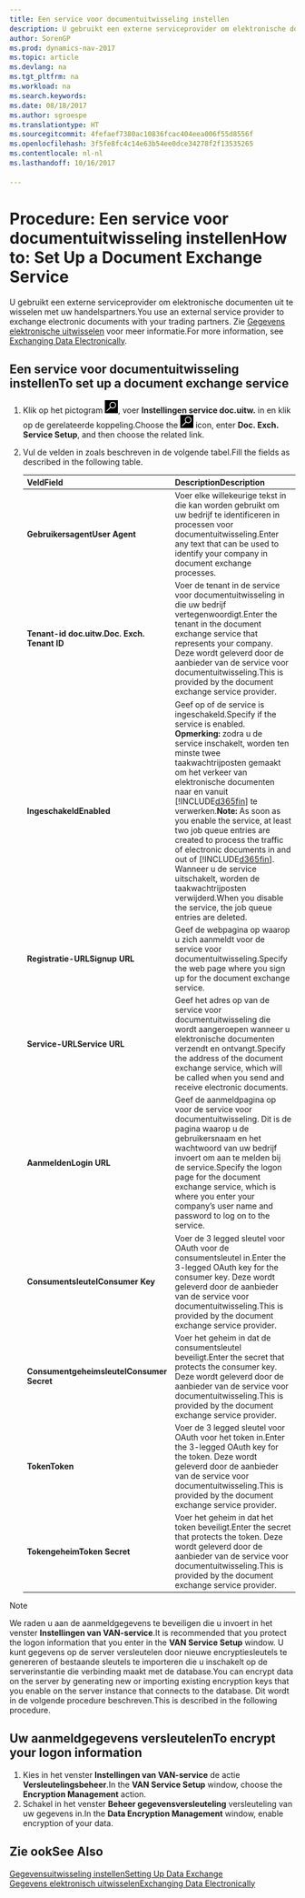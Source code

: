 ```yaml
---
title: Een service voor documentuitwisseling instellen
description: U gebruikt een externe serviceprovider om elektronische documenten uit te wisselen met uw handelspartners.
author: SorenGP
ms.prod: dynamics-nav-2017
ms.topic: article
ms.devlang: na
ms.tgt_pltfrm: na
ms.workload: na
ms.search.keywords: 
ms.date: 08/18/2017
ms.author: sgroespe
ms.translationtype: HT
ms.sourcegitcommit: 4fefaef7380ac10836fcac404eea006f55d8556f
ms.openlocfilehash: 3f5fe8fc4c14e63b54ee0dce34278f2f13535265
ms.contentlocale: nl-nl
ms.lasthandoff: 10/16/2017

---
```

# <a name="how-to-set-up-a-document-exchange-service"></a><span data-ttu-id="f1246-103">Procedure: Een service voor documentuitwisseling instellen</span><span class="sxs-lookup"><span data-stu-id="f1246-103">How to: Set Up a Document Exchange Service</span></span>
<span data-ttu-id="f1246-104">U gebruikt een externe serviceprovider om elektronische documenten uit te wisselen met uw handelspartners.</span><span class="sxs-lookup"><span data-stu-id="f1246-104">You use an external service provider to exchange electronic documents with your trading partners.</span></span> <span data-ttu-id="f1246-105">Zie [Gegevens elektronische uitwisselen](across-data-exchange.md) voor meer informatie.</span><span class="sxs-lookup"><span data-stu-id="f1246-105">For more information, see [Exchanging Data Electronically](across-data-exchange.md).</span></span>  

## <a name="to-set-up-a-document-exchange-service"></a><span data-ttu-id="f1246-106">Een service voor documentuitwisseling instellen</span><span class="sxs-lookup"><span data-stu-id="f1246-106">To set up a document exchange service</span></span>  
1. <span data-ttu-id="f1246-107">Klik op het pictogram ![Zoeken naar pagina of rapport](media/ui-search/search_small.png "pictogram Zoeken naar pagina of rapport"), voer **Instellingen service doc.uitw.** in en klik op de gerelateerde koppeling.</span><span class="sxs-lookup"><span data-stu-id="f1246-107">Choose the ![Search for Page or Report](media/ui-search/search_small.png "Search for Page or Report icon") icon, enter **Doc. Exch. Service Setup**, and then choose the related link.</span></span>  
2. <span data-ttu-id="f1246-108">Vul de velden in zoals beschreven in de volgende tabel.</span><span class="sxs-lookup"><span data-stu-id="f1246-108">Fill the fields as described in the following table.</span></span>  

    |<span data-ttu-id="f1246-109">Veld</span><span class="sxs-lookup"><span data-stu-id="f1246-109">Field</span></span>|<span data-ttu-id="f1246-110">Description</span><span class="sxs-lookup"><span data-stu-id="f1246-110">Description</span></span>|  
    |---------------------------------|---------------------------------------|  
    |<span data-ttu-id="f1246-111">**Gebruikersagent**</span><span class="sxs-lookup"><span data-stu-id="f1246-111">**User Agent**</span></span>|<span data-ttu-id="f1246-112">Voer elke willekeurige tekst in die kan worden gebruikt om uw bedrijf te identificeren in processen voor documentuitwisseling.</span><span class="sxs-lookup"><span data-stu-id="f1246-112">Enter any text that can be used to identify your company in document exchange processes.</span></span>|  
    |<span data-ttu-id="f1246-113">**Tenant-id doc.uitw.**</span><span class="sxs-lookup"><span data-stu-id="f1246-113">**Doc. Exch. Tenant ID**</span></span>|<span data-ttu-id="f1246-114">Voer de tenant in de service voor documentuitwisseling in die uw bedrijf vertegenwoordigt.</span><span class="sxs-lookup"><span data-stu-id="f1246-114">Enter the tenant in the document exchange service that represents your company.</span></span> <span data-ttu-id="f1246-115">Deze wordt geleverd door de aanbieder van de service voor documentuitwisseling.</span><span class="sxs-lookup"><span data-stu-id="f1246-115">This is provided by the document exchange service provider.</span></span>|  
    |<span data-ttu-id="f1246-116">**Ingeschakeld**</span><span class="sxs-lookup"><span data-stu-id="f1246-116">**Enabled**</span></span>|<span data-ttu-id="f1246-117">Geef op of de service is ingeschakeld.</span><span class="sxs-lookup"><span data-stu-id="f1246-117">Specify if the service is enabled.</span></span> <span data-ttu-id="f1246-118">**Opmerking:** zodra u de service inschakelt, worden ten minste twee taakwachtrijposten gemaakt om het verkeer van elektronische documenten naar en vanuit [!INCLUDE[d365fin](includes/d365fin_md.md)] te verwerken.</span><span class="sxs-lookup"><span data-stu-id="f1246-118">**Note:**  As soon as you enable the service, at least two job queue entries are created to process the traffic of electronic documents in and out of [!INCLUDE[d365fin](includes/d365fin_md.md)].</span></span> <span data-ttu-id="f1246-119">Wanneer u de service uitschakelt, worden de taakwachtrijposten verwijderd.</span><span class="sxs-lookup"><span data-stu-id="f1246-119">When you disable the service, the job queue entries are deleted.</span></span>|  
    |<span data-ttu-id="f1246-120">**Registratie-URL**</span><span class="sxs-lookup"><span data-stu-id="f1246-120">**Signup URL**</span></span>|<span data-ttu-id="f1246-121">Geef de webpagina op waarop u zich aanmeldt voor de service voor documentuitwisseling.</span><span class="sxs-lookup"><span data-stu-id="f1246-121">Specify the web page where you sign up for the document exchange service.</span></span>|  
    |<span data-ttu-id="f1246-122">**Service-URL**</span><span class="sxs-lookup"><span data-stu-id="f1246-122">**Service URL**</span></span>|<span data-ttu-id="f1246-123">Geef het adres op van de service voor documentuitwisseling die wordt aangeroepen wanneer u elektronische documenten verzendt en ontvangt.</span><span class="sxs-lookup"><span data-stu-id="f1246-123">Specify the address of the document exchange service, which will be called when you send and receive electronic documents.</span></span>|  
    |<span data-ttu-id="f1246-124">**Aanmelden**</span><span class="sxs-lookup"><span data-stu-id="f1246-124">**Login URL**</span></span>|<span data-ttu-id="f1246-125">Geef de aanmeldpagina op voor de service voor documentuitwisseling. Dit is de pagina waarop u de gebruikersnaam en het wachtwoord van uw bedrijf invoert om aan te melden bij de service.</span><span class="sxs-lookup"><span data-stu-id="f1246-125">Specify the logon page for the document exchange service, which is where you enter your company’s user name and password to log on to the service.</span></span>|  
    |<span data-ttu-id="f1246-126">**Consumentsleutel**</span><span class="sxs-lookup"><span data-stu-id="f1246-126">**Consumer Key**</span></span>|<span data-ttu-id="f1246-127">Voer de 3 legged sleutel voor OAuth voor de consumentsleutel in.</span><span class="sxs-lookup"><span data-stu-id="f1246-127">Enter the 3-legged OAuth key for the consumer key.</span></span> <span data-ttu-id="f1246-128">Deze wordt geleverd door de aanbieder van de service voor documentuitwisseling.</span><span class="sxs-lookup"><span data-stu-id="f1246-128">This is provided by the document exchange service provider.</span></span>|  
    |<span data-ttu-id="f1246-129">**Consumentgeheimsleutel**</span><span class="sxs-lookup"><span data-stu-id="f1246-129">**Consumer Secret**</span></span>|<span data-ttu-id="f1246-130">Voer het geheim in dat de consumentsleutel beveiligt.</span><span class="sxs-lookup"><span data-stu-id="f1246-130">Enter the secret that protects the consumer key.</span></span> <span data-ttu-id="f1246-131">Deze wordt geleverd door de aanbieder van de service voor documentuitwisseling.</span><span class="sxs-lookup"><span data-stu-id="f1246-131">This is provided by the document exchange service provider.</span></span>|  
    |<span data-ttu-id="f1246-132">**Token**</span><span class="sxs-lookup"><span data-stu-id="f1246-132">**Token**</span></span>|<span data-ttu-id="f1246-133">Voer de 3 legged sleutel voor OAuth voor het token in.</span><span class="sxs-lookup"><span data-stu-id="f1246-133">Enter the 3-legged OAuth key for the token.</span></span> <span data-ttu-id="f1246-134">Deze wordt geleverd door de aanbieder van de service voor documentuitwisseling.</span><span class="sxs-lookup"><span data-stu-id="f1246-134">This is provided by the document exchange service provider.</span></span>|  
    |<span data-ttu-id="f1246-135">**Tokengeheim**</span><span class="sxs-lookup"><span data-stu-id="f1246-135">**Token Secret**</span></span>|<span data-ttu-id="f1246-136">Voer het geheim in dat het token beveiligt.</span><span class="sxs-lookup"><span data-stu-id="f1246-136">Enter the secret that protects the token.</span></span> <span data-ttu-id="f1246-137">Deze wordt geleverd door de aanbieder van de service voor documentuitwisseling.</span><span class="sxs-lookup"><span data-stu-id="f1246-137">This is provided by the document exchange service provider.</span></span>|  

> [!NOTE]  
>  <span data-ttu-id="f1246-138">We raden u aan de aanmeldgegevens te beveiligen die u invoert in het venster **Instellingen van VAN-service**.</span><span class="sxs-lookup"><span data-stu-id="f1246-138">It is recommended that you protect the logon information that you enter in the **VAN Service Setup** window.</span></span> <span data-ttu-id="f1246-139">U kunt gegevens op de server versleutelen door nieuwe encryptiesleutels te genereren of bestaande sleutels te importeren die u inschakelt op de serverinstantie die verbinding maakt met de database.</span><span class="sxs-lookup"><span data-stu-id="f1246-139">You can encrypt data on the server by generating new or importing existing encryption keys that you enable on the server instance that connects to the database.</span></span> <span data-ttu-id="f1246-140">Dit wordt in de volgende procedure beschreven.</span><span class="sxs-lookup"><span data-stu-id="f1246-140">This is described in the following procedure.</span></span>  

## <a name="to-encrypt-your-logon-information"></a><span data-ttu-id="f1246-141">Uw aanmeldgegevens versleutelen</span><span class="sxs-lookup"><span data-stu-id="f1246-141">To encrypt your logon information</span></span>  
1. <span data-ttu-id="f1246-142">Kies in het venster **Instellingen van VAN-service** de actie **Versleutelingsbeheer**.</span><span class="sxs-lookup"><span data-stu-id="f1246-142">In the **VAN Service Setup** window, choose the **Encryption Management** action.</span></span>  
2. <span data-ttu-id="f1246-143">Schakel in het venster **Beheer gegevensversleuteling** versleuteling van uw gegevens in.</span><span class="sxs-lookup"><span data-stu-id="f1246-143">In the **Data Encryption Management** window, enable encryption of your data.</span></span> <!--For more information, see [Manage Data Encryption](../manage-data-encryption.md).-->  

## <a name="see-also"></a><span data-ttu-id="f1246-144">Zie ook</span><span class="sxs-lookup"><span data-stu-id="f1246-144">See Also</span></span>  
[<span data-ttu-id="f1246-145">Gegevensuitwisseling instellen</span><span class="sxs-lookup"><span data-stu-id="f1246-145">Setting Up Data Exchange</span></span>](across-set-up-data-exchange.md)  
[<span data-ttu-id="f1246-146">Gegevens elektronisch uitwisselen</span><span class="sxs-lookup"><span data-stu-id="f1246-146">Exchanging Data Electronically</span></span>](across-data-exchange.md)


